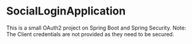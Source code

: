 # SocialLoginApplication

This is a small OAuth2 project on Spring Boot and Spring Security.
Note: The Client credentials are not provided as they need to be secured.
